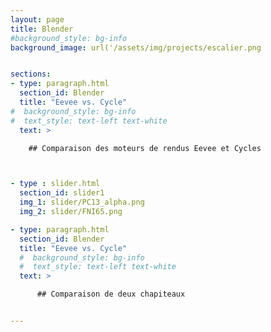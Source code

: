 ```yaml
---
layout: page
title: Blender
#background_style: bg-info
background_image: url('/assets/img/projects/escalier.png


sections:
- type: paragraph.html
  section_id: Blender
  title: "Eevee vs. Cycle"
#  background_style: bg-info
#  text_style: text-left text-white
  text: >

    ## Comparaison des moteurs de rendus Eevee et Cycles



- type : slider.html
  section_id: slider1
  img_1: slider/PC13_alpha.png
  img_2: slider/FNI65.png

- type: paragraph.html
  section_id: Blender
  title: "Eevee vs. Cycle"
  #  background_style: bg-info
  #  text_style: text-left text-white
  text: >

      ## Comparaison de deux chapiteaux


---
```


